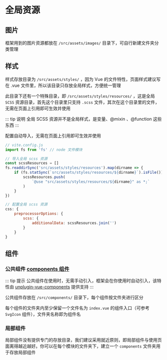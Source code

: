 # 全局资源

## 图片
框架用到的图片资源都放在 `/src/assets/images/` 目录下，可自行新建文件夹分类管理

## 样式
样式存放目录为 `/src/assets/styles/` ，因为 Vue 的文件特性，页面样式建议写在 .vue 文件里，所以该目录只存放全局样式，方便统一管理

此目录下还有一个特殊目录，即 `/src/assets/styles/resources/` ，这是全局 `SCSS` 资源目录，首先这个目录里只支持 `.scss` 文件，其次在这个目录里的文件，无需在页面上引用即可生效并使用

::: tip 说明
全局 SCSS 资源并不是全局样式，是变量、@mixin 、@function 这些东西
:::

配置自动导入，无需在页面上引用即可生效并使用
``` js
// vite.config.js
import fs from 'fs' // node 文件模块

// 导入全局 scss 资源
const scssResources = []
fs.readdirSync('src/assets/styles/resources').map(dirname => {
    if (fs.statSync(`src/assets/styles/resources/${dirname}`).isFile()) {
        scssResources.push(
            `@use "src/assets/styles/resources/${dirname}" as *;`
        )
    }
})

// 配置全局 scss 资源
css: {
    preprocessorOptions: {
        scss: {
            additionalData: scssResources.join('')
        }
    }
}
```

## 组件

### 公共组件 [components 组件](./components.md)
::: tip 提示
公共组件在使用时，无需手动引入，框架会在你使用时自动引入，该特性由 [unplugin-vue-components](https://github.com/antfu/unplugin-vue-components) 提供支持
:::

公共组件存放在 `/src/components/` 目录下，每个组件按文件夹进行区分

每个组件的文件夹内至少保留一个文件名为 `index.vue` 的组件入口（可参考 `SvgIcon` 组件），文件夹名称即为组件名

### 局部组件
局部组件没有提供专门的存放目录，我们建议采用就近原则，即局部组件与使用页面离得越近越好。你可以在每个模块的文件夹下，建立一个 `components` 文件夹用于存放局部组件